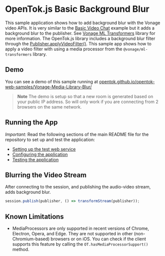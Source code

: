 OpenTok.js Basic Background Blur
=======================

This sample application shows how to add background blur with the Vonage
video APIs. It is very similar to the [Basic Video Chat](../Basic%20Video%20Chat/) example but it adds a background blur to the publisher. See [Vonage ML Transformers](https://vonage.github.io/ml-transformers-docs/) library for more information. The OpenTok.js library includes a background blur filter through the [Publisher.applyVideoFilter()](https://tokbox.com/developer/sdks/js/reference/Publisher.html#applyVideoFilter). This sample app shows how to apply a video filter with using a media processor from the `@vonage/ml-transformers` library.

## Demo

You can see a demo of this sample running at [opentok.github.io/opentok-web-samples/Vonage-Media-Library-Blur/](https://opentok.github.io/opentok-web-samples/Vonage-Media-Library-Blur/)

> **Note** The demo is setup so that a new room is generated based on your public IP address. So will only work if you are connecting from 2 browsers on the same network.

## Running the App

*Important:* Read the following sections of the main README file for the repository to set up
and test the application:

* [Setting up the test web service](../README.md#setting-up-the-test-web-service)
* [Configuring the application](../README.md#configuring-the-application)
* [Testing the application](../README.md#testing-the-application)

## Blurring the Video Stream

After connecting to the session, and publishing the audio-video stream, adds background blur.
```javascript
session.publish(publisher, () => transformStream(publisher));
```

## Known Limitations
 * MediaProcessors are only supported in recent versions of Chrome, Electron, Opera, and Edge. They are not supported in other (non-Chromium-based) browsers or on iOS. You can check if the client supports this feature by calling the `OT.hasMediaProcessorSupport()` method.
